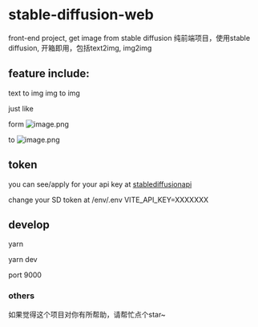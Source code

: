 # stable-diffusion-web
front-end project, get image from stable diffusion
纯前端项目，使用stable diffusion, 开箱即用，包括text2img, img2img

## feature include:

text to img
img to img

just like

form 
![image.png](https://p6-juejin.byteimg.com/tos-cn-i-k3u1fbpfcp/f42952d0338f447a92f14a655dedba5f~tplv-k3u1fbpfcp-watermark.image?)

to
![image.png](https://cdn.stablediffusionapi.com/generations/ab4bef94-3d33-46af-811f-7aca95dcb91f-0.png?)

## token
you can see/apply for your api key at [stablediffusionapi](https://stablediffusionapi.com/settings/api)

change your SD  token at /env/.env
VITE_API_KEY=XXXXXXX


## develop
yarn

yarn dev

port 9000

### others
如果觉得这个项目对你有所帮助，请帮忙点个star~

